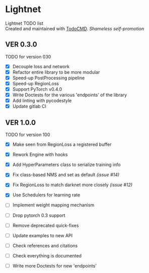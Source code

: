 # Lightnet
Lightnet TODO list  
Created and maintained with [TodoCMD](https://github.com/0phoff/TodoCMD). _Shameless self-promotion_

## VER 0.3.0
TODO for version 030
  - [X] Decouple loss and network
  - [X] Refactor entire library to be more modular
  - [X] Speed-up PostProcessing pipeline
  - [X] Speed-up RegionLoss
  - [X] Support PyTorch v0.4.0
  - [X] Write Doctests for the various 'endpoints' of the library
  - [X] Add linting with pycodestyle
  - [X] Update gitlab CI

## VER 1.0.0
TODO for version 100
  - [X] Make seen from RegionLoss a registered buffer
  - [X] Rework Engine with hooks
  - [X] Add HyperParameters class to serialize training info
  - [X] Fix class-based NMS and set as default _(issue #14)_
  - [X] Fix RegionLoss to match darknet more closely _(issue #12)_
  - [X] Use Schedulers for learning rate
  - [ ] Implement weight mapping mechanism
  - [ ] Drop pytorch 0.3 support
  - [ ] Remove deprecated quick-fixes
  - [ ] Update examples to new API
  - [ ] Check references and citations
  - [ ] Check everything is documented
  - [ ] Write more Doctests for new 'endpoints'

